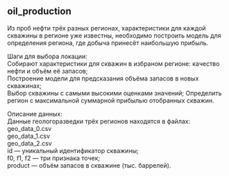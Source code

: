 ## oil_production

Из проб нефти трёх разных регионах, характеристики для каждой скважины в регионе уже известны, необходимо построить модель для определения региона, где добыча принесёт наибольшую прибыль.

Шаги для выбора локации:  
Собирают характеристики для скважин в избраном регионе: качество нефти и объём её запасов;  
Построение модели для предсказания объёма запасов в новых скважинах;  
Выбор скважины с самыми высокими оценками значений;
Определить регион с максимальной суммарной прибылью отобранных скважин. 

Описание данных:  
Данные геологоразведки трёх регионов находятся в файлах:   
geo_data_0.csv  
geo_data_1.csv  
geo_data_2.csv  
id — уникальный идентификатор скважины;  
f0, f1, f2 — три признака точек;  
product — объём запасов в скважине (тыс. баррелей).
